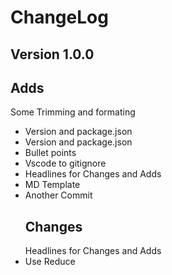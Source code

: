 
  # ChangeLog
  ## Version 1.0.0
  ## Adds
  Some Trimming and formating
* Version and package.json
* Version and package.json
* Bullet points
* Vscode to gitignore
* Headlines for Changes and Adds
* MD Template
* Another Commit
  ## Changes
  Headlines for Changes and Adds
* Use Reduce
